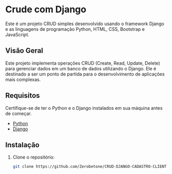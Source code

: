 # Crude com Django

Este é um projeto CRUD simples desenvolvido usando o framework Django e as linguagens de programação Python, HTML, CSS, Bootstrap e JavaScript.

## Visão Geral

Este projeto implementa operações CRUD (Create, Read, Update, Delete) para gerenciar dados em um banco de dados utilizando o Django. Ele é destinado a ser um ponto de partida para o desenvolvimento de aplicações mais complexas.

## Requisitos

Certifique-se de ter o Python e o Django instalados em sua máquina antes de começar.

- [Python](https://www.python.org/downloads/)
- [Django](https://www.djangoproject.com/download/)

## Instalação

1. Clone o repositório:

   ```bash
   git clone https://github.com/Zerobetone/CRUD-DJANGO-CADASTRO-CLIENTES
